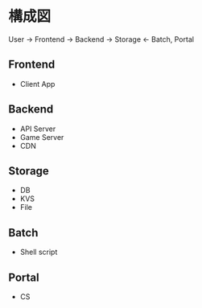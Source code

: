 # 構成図

User -> Frontend -> Backend -> Storage <- Batch, Portal

## Frontend

- Client App

## Backend

- API Server
- Game Server
- CDN

## Storage

- DB
- KVS
- File

## Batch

- Shell script

## Portal

- CS
